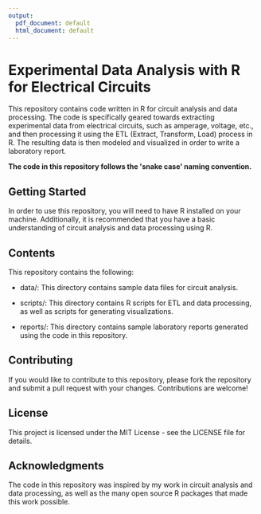 ```yaml
---
output:
  pdf_document: default
  html_document: default
---
```

# Experimental Data Analysis with R for Electrical Circuits

This repository contains code written in R for circuit analysis and data processing. The code is specifically geared towards extracting experimental data from electrical circuits, such as amperage, voltage, etc., and then processing it using the ETL (Extract, Transform, Load) process in R. The resulting data is then modeled and visualized in order to write a laboratory report.

**The code in this repository follows the 'snake case' naming convention.**

## Getting Started
In order to use this repository, you will need to have R installed on your machine. Additionally, it is recommended that you have a basic understanding of circuit analysis and data processing using R.

## Contents
This repository contains the following:

* data/: This directory contains sample data files for circuit analysis.

* scripts/: This directory contains R scripts for ETL and data processing, as well as scripts for generating visualizations.

* reports/: This directory contains sample laboratory reports generated using the code in this repository.

## Contributing
If you would like to contribute to this repository, please fork the repository and submit a pull request with your changes. Contributions are welcome!

## License
This project is licensed under the MIT License - see the LICENSE file for details.

## Acknowledgments
The code in this repository was inspired by my work in circuit analysis and data processing, as well as the many open source R packages that made this work possible.
